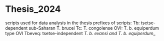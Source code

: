 # Thesis_2024
scripts used for data analysis in the thesis
prefixes of scripts:
Tb: tsetse-dependent sub-Saharan T. brucei
Tc: T. congolense
OVI: T. b. equiperdum type OVI
Tbeveq: tsetse-independent _T. b. evansi and T. b. equiperdum__
